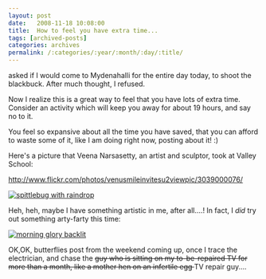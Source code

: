 ```yaml
---
layout: post
date:	2008-11-18 10:08:00
title:  How to feel you have extra time...
tags: [archived-posts]
categories: archives
permalink: /:categories/:year/:month/:day/:title/
---
```

<LJ user="amoghavarsha"> asked if I would come to Mydenahalli for the entire day today, to shoot the blackbuck. After much thought, I refused.

Now I realize this is a great way to feel that you have lots of extra time. Consider an activity which will keep you away for about 19 hours, and say no to it.

You feel so expansive about all the time you have saved, that you can afford to waste some of it, like I am doing right now, posting about it! :)


Here's a picture that Veena Narsasetty, an artist and sculptor, took at Valley School:



http://www.flickr.com/photos/venusmileinvitesu2viewpic/3039000076/

<a href="http://s297.photobucket.com/albums/mm205/depontis/?action=view&current=IMG_2846-1.jpg" target="_blank"><img src="http://i297.photobucket.com/albums/mm205/depontis/IMG_2846-1.jpg" border="0" alt="spittlebug with raindrop"></a>


Heh, heh, maybe I have something artistic in me, after all....! In fact, I *did* try out something arty-farty this time:


<a href="http://s297.photobucket.com/albums/mm205/depontis/?action=view&current=IMG_2858-1.jpg" target="_blank"><img src="http://i297.photobucket.com/albums/mm205/depontis/IMG_2858-1.jpg" border="0" alt="morning glory backlit"></a>


OK,OK, butterflies post from the weekend coming up, once I trace the electrician, and chase the <strike> guy who is  sitting on my to-be-repaired TV for more than a month, like a mother hen on an infertile egg </strike> TV repair guy....
